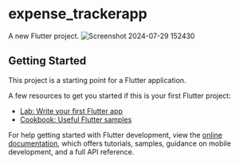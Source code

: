 # expense_trackerapp

A new Flutter project.
![Screenshot 2024-07-29 152430](https://github.com/user-attachments/assets/f43bd215-4b4e-4bc6-9bd8-44596a9f5110)

## Getting Started

This project is a starting point for a Flutter application.

A few resources to get you started if this is your first Flutter project:

- [Lab: Write your first Flutter app](https://docs.flutter.dev/get-started/codelab)
- [Cookbook: Useful Flutter samples](https://docs.flutter.dev/cookbook)

For help getting started with Flutter development, view the
[online documentation](https://docs.flutter.dev/), which offers tutorials,
samples, guidance on mobile development, and a full API reference.
